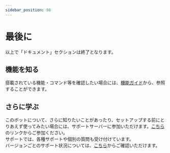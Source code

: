 ```yaml
---
sidebar_position: 98
---
```

# 最後に
以上で「ドキュメント」セクションは終了となります。  

## 機能を知る
  搭載されている機能・コマンド等を確認したい場合には、[機能ガイド](../guide/overview.md)から、参照することができます。

## さらに学ぶ
  このボットについて、さらに知りたいことがあったり、セットアップする前にとりあえず使ってみたい場合には、サポートサーバーに参加いただけます。[こちら](https://sr.usamyon.moe/8QZw)のリンクからご参加ください。    
  サポートでは、各種サポートや個別の質問も受け付けています。  
  バージョンごとのサポート状況については、[こちら](https://web.usamyon.moe/Discord-SimpleMusicBot/docs/next/setup/support)からご確認いただけます。

